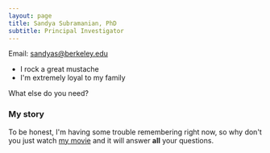 ```yaml
---
layout: page
title: Sandya Subramanian, PhD
subtitle: Principal Investigator
---
```


Email: <a href="mailto:sandyas@berkeley.edu">sandyas@berkeley.edu</a>

- I rock a great mustache
- I'm extremely loyal to my family

What else do you need?

### My story

To be honest, I'm having some trouble remembering right now, so why don't you just watch [my movie](https://en.wikipedia.org/wiki/The_Princess_Bride_%28film%29) and it will answer **all** your questions.
